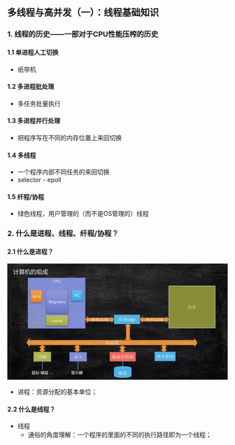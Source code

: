 ## 多线程与高并发（一）：线程基础知识

### 1. 线程的历史——一部对于CPU性能压榨的历史

#### 1.1 单进程人工切换
- 纸带机

#### 1.2 多进程批处理
- 多任务批量执行

#### 1.3 多进程并行处理
- 把程序写在不同的内存位置上来回切换

#### 1.4 多线程
- 一个程序内部不同任务的来回切换
- selector - epoll

#### 1.5 纤程/协程
- 绿色线程，用户管理的（而不是OS管理的）线程


### 2. 什么是进程、线程、纤程/协程？

#### 2.1 什么是进程？

  ![多线程与高并发（一）：计算机的组成.png](./pics/多线程与高并发（一）：计算机的组成.png)

- 进程：资源分配的基本单位；

#### 2.2 什么是线程？
- 线程
  - 通俗的角度理解：一个程序的里面的不同的执行路径即为一个线程；
